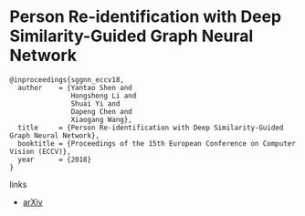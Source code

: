 #  Person Re-identification with Deep Similarity-Guided Graph Neural Network

```
@inproceedings{sggnn_eccv18,
  author    = {Yantao Shen and
               Hongsheng Li and
               Shuai Yi and
               Dapeng Chen and
               Xiaogang Wang},
  title     = {Person Re-identification with Deep Similarity-Guided Graph Neural Network},
  booktitle = {Proceedings of the 15th European Conference on Computer Vision (ECCV)},
  year      = {2018}
}
```

links
- [arXiv](https://arxiv.org/abs/1807.09975)

